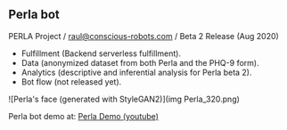 ## Perla bot
PERLA Project / raul@conscious-robots.com / Beta 2 Release (Aug 2020)

- Fulfillment (Backend serverless fulfillment).
- Data (anonymized dataset from both Perla and the PHQ-9 form). 
- Analytics (descriptive and inferential analysis for Perla beta 2). 
- Bot flow (not released yet).

![Perla's face (generated with StyleGAN2)](img Perla_320.png)

Perla bot demo at: [Perla Demo (youtube)](https://www.youtube.com/watch?v=1ph-8UHc2IM)

